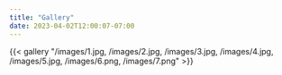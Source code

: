 ```yaml
---
title: "Gallery"
date: 2023-04-02T12:00:07-07:00
---
```


{{< gallery "/images/1.jpg, /images/2.jpg, /images/3.jpg, /images/4.jpg, /images/5.jpg, /images/6.png, /images/7.png" >}}

